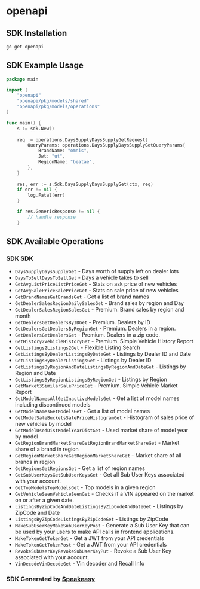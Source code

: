 # openapi

<!-- Start SDK Installation -->
## SDK Installation

```bash
go get openapi
```
<!-- End SDK Installation -->

<!-- Start SDK Example Usage -->
## SDK Example Usage

```go
package main

import (
    "openapi"
    "openapi/pkg/models/shared"
    "openapi/pkg/models/operations"
)

func main() {
    s := sdk.New()
    
    req := operations.DaysSupplyDaysSupplyGetRequest{
        QueryParams: operations.DaysSupplyDaysSupplyGetQueryParams{
            BrandName: "omnis",
            Jwt: "ut",
            RegionName: "beatae",
        },
    }
    
    res, err := s.Sdk.DaysSupplyDaysSupplyGet(ctx, req)
    if err != nil {
        log.Fatal(err)
    }

    if res.GenericResponse != nil {
        // handle response
    }
```
<!-- End SDK Example Usage -->

<!-- Start SDK Available Operations -->
## SDK Available Operations

### SDK SDK

* `DaysSupplyDaysSupplyGet` - Days worth of supply left on dealer lots
* `DaysToSellDaysToSellGet` - Days a vehicle takes to sell
* `GetAvgListPriceListPriceGet` - Stats on ask price of new vehicles
* `GetAvgSalePriceSalePriceGet` - Stats on sale price of new vehicles
* `GetBrandNamesGetBrandsGet` - Get a list of brand names
* `GetDealerSalesRegionDailySalesGet` - Brand sales by region and Day
* `GetDealerSalesRegionSalesGet` - Premium. Brand sales by region and month
* `GetDealersGetDealersByIDGet` - Premium. Dealers by ID
* `GetDealersGetDealersByRegionGet` - Premium. Dealers in a region.
* `GetDealersGetDealersGet` - Premium. Dealers in a zip code.
* `GetHistory2VehicleHistoryGet` - Premium. Simple Vehicle History Report
* `GetListings2Listings2Get` - Flexible Listing Search
* `GetListingsByDealerListingsByDateGet` - Listings by Dealer ID and Date
* `GetListingsByDealerListingsGet` - Listings by Dealer ID
* `GetListingsByRegionAndDateListingsByRegionAndDateGet` - Listings by Region and Date
* `GetListingsByRegionListingsByRegionGet` - Listings by Region
* `GetMarket3SimilarSalePriceGet` - Premium. Simple Vehicle Market Report
* `GetModelNamesAllGetInactiveModelsGet` - Get a list of model names including discontinued models
* `GetModelNamesGetModelsGet` - Get a list of model names
* `GetModelSaleBucketsSalePriceHistogramGet` - Histogram of sales price of new vehicles by model
* `GetModelUsedDistModelYearDistGet` - Used market share of model year by model
* `GetRegionBrandMarketShareGetRegionBrandMarketShareGet` - Market share of a brand in region
* `GetRegionMarketShareGetRegionMarketShareGet` - Market share of all brands in region
* `GetRegionsGetRegionsGet` - Get a list of region names
* `GetSubUserKeysGetSubUserKeysGet` - Get all Sub User Keys associated with your account.
* `GetTopModelsTopModelsGet` - Top models in a given region
* `GetVehicleSeenVehicleSeenGet` - Checks if a VIN appeared on the market on or after a given date.
* `ListingsByZipCodeAndDateListingsByZipCodeAndDateGet` - Listings by ZipCode and Date
* `ListingsByZipCodeListingsByZipCodeGet` - Listings by ZipCode
* `MakeSubUserKeyMakeSubUserKeyPost` - Generate a Sub User Key that can be used by your users to make API calls in frontend applications.
* `MakeTokenGetTokenGet` - Get a JWT from your API credentials
* `MakeTokenGetTokenPost` - Get a JWT from your API credentials
* `RevokeSubUserKeyRevokeSubUserKeyPut` - Revoke a Sub User Key associated with your account.
* `VinDecodeVinDecodeGet` - Vin decoder and Recall Info

<!-- End SDK Available Operations -->

### SDK Generated by [Speakeasy](https://docs.speakeasyapi.dev/docs/using-speakeasy/client-sdks)
